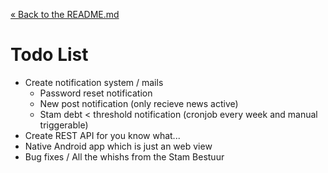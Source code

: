 [&laquo; Back to the README.md](../README.md)

# Todo List
- Create notification system / mails
    - Password reset notification
    - New post notification (only recieve news active)
    - Stam debt < threshold notification (cronjob every week and manual triggerable)
- Create REST API for you know what...
- Native Android app which is just an web view
- Bug fixes / All the whishs from the Stam Bestuur
